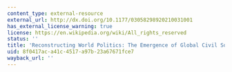 ```yaml
---
content_type: external-resource
external_url: http://dx.doi.org/10.1177/03058298920210031001
has_external_license_warning: true
license: https://en.wikipedia.org/wiki/All_rights_reserved
status: ''
title: 'Reconstructing World Politics: The Emergence of Global Civil Society'
uid: 8f0417ac-a41c-4517-a97b-23a67671fce7
wayback_url: ''
---
```

